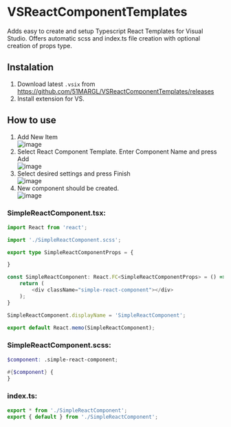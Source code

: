 # VSReactComponentTemplates
Adds easy to create and setup Typescript React Templates for Visual Studio. 
Offers automatic scss and index.ts file creation with optional creation of props type.

## Instalation
1) Download latest ```.vsix``` from https://github.com/51MARGL/VSReactComponentTemplates/releases
2) Install extension for VS.

## How to use
 1) Add New Item  
 ![image](https://user-images.githubusercontent.com/28912735/184450255-45b6f0eb-face-4231-af5d-64050190d0dd.png)
 2) Select React Component Template. Enter Component Name and press Add  
 ![image](https://user-images.githubusercontent.com/28912735/184450521-2ad9f9e4-78b0-42af-a5cf-dd35e722816b.png)
 3) Select desired settings and press Finish  
 ![image](https://user-images.githubusercontent.com/28912735/184450602-d6e3de66-fb2b-48a3-a7c3-7fb3a0b2a7b4.png)
 4) New component should be created.  
 ![image](https://user-images.githubusercontent.com/28912735/184450759-5ae9f460-31b2-44d4-acca-b4c8ec781405.png)  
 ### SimpleReactComponent.tsx:
```typescript
import React from 'react';

import './SimpleReactComponent.scss';

export type SimpleReactComponentProps = {

}

const SimpleReactComponent: React.FC<SimpleReactComponentProps> = () => {
    return (
        <div className="simple-react-component"></div>
    );
}

SimpleReactComponent.displayName = 'SimpleReactComponent';

export default React.memo(SimpleReactComponent);
```
### SimpleReactComponent.scss:
```scss
$component: .simple-react-component;

#{$component} {
}
```
### index.ts:
```typescript
export * from './SimpleReactComponent';
export { default } from './SimpleReactComponent';
```